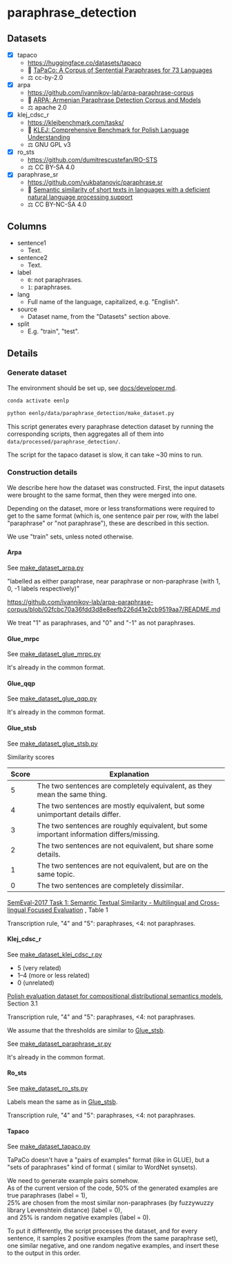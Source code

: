 # paraphrase_detection

## Datasets

- [x] tapaco
    - https://huggingface.co/datasets/tapaco
    - :page_facing_up: [TaPaCo: A Corpus of Sentential Paraphrases for 73 Languages](https://aclanthology.org/2020.lrec-1.848/)
    - :balance_scale: cc-by-2.0
- [x] arpa
    - https://github.com/ivannikov-lab/arpa-paraphrase-corpus
    - :page_facing_up: [ARPA: Armenian Paraphrase Detection Corpus and Models](https://arxiv.org/abs/2009.12615)
    - :balance_scale: apache 2.0
- [x] klej_cdsc_r
    - https://klejbenchmark.com/tasks/
    - :page_facing_up: [KLEJ: Comprehensive Benchmark for Polish Language Understanding](https://arxiv.org/abs/2005.00630)
    - :balance_scale: GNU GPL v3
- [x] ro_sts
    - https://github.com/dumitrescustefan/RO-STS
    - :balance_scale: CC BY-SA 4.0
- [x] paraphrase_sr
    - https://github.com/vukbatanovic/paraphrase.sr
    - :page_facing_up: [Semantic similarity of short texts in languages with a deficient natural language processing support](https://www.sciencedirect.com/science/article/abs/pii/S0167923613000614)
    - :balance_scale: CC BY-NC-SA 4.0

## Columns

- sentence1
    - Text.
- sentence2
    - Text.
- label
    - `0`: not paraphrases.
    - `1`: paraphrases.
- lang
    - Full name of the language, capitalized, e.g. "English".
- source
    - Dataset name, from the "Datasets" section above.
- split
    - E.g. "train", "test".

## Details

### Generate dataset

The environment should be set up, see [docs/developer.md](../../../docs/developer.md).

```bash
conda activate eenlp

python eenlp/data/paraphrase_detection/make_dataset.py
```

This script generates every paraphrase detection dataset by running the corresponding scripts, then aggregates all of
them into `data/processed/paraphrase_detection/`.

The script for the tapaco dataset is slow, it can take ~30 mins to run.

### Construction details

We describe here how the dataset was constructed. First, the input datasets were brought to the same format, then they
were merged into one.

Depending on the dataset, more or less transformations were required to get to the same format (which is, one sentence
pair per row, with the label "paraphrase" or "not paraphrase"), these are described in this section.

We use "train" sets, unless noted otherwise.

#### Arpa

See [make_dataset_arpa.py](make_dataset_arpa.py)

"labelled as either paraphrase, near paraphrase or non-paraphrase (with 1, 0, -1 labels respectively)"

https://github.com/ivannikov-lab/arpa-paraphrase-corpus/blob/02fcbc70a36fdd3d8e8eefb226d41e2cb9519aa7/README.md

We treat "1" as paraphrases, and "0" and "-1" as not paraphrases.

#### Glue_mrpc

See [make_dataset_glue_mrpc.py](make_dataset_glue_mrpc.py)

It's already in the common format.

#### Glue_qqp

See [make_dataset_glue_qqp.py](make_dataset_glue_qqp.py)

It's already in the common format.

#### Glue_stsb

See [make_dataset_glue_stsb.py](make_dataset_glue_stsb.py)

Similarity scores

| Score | Explanation |
|---|---|
|5|The two sentences are completely equivalent, as they mean the same thing.|
|4|The two sentences are mostly equivalent, but some unimportant details differ.|
|3|The two sentences are roughly equivalent, but some important information differs/missing.|
|2|The two sentences are not equivalent, but share some details.|
|1|The two sentences are not equivalent, but are on the same topic.|
|0|The two sentences are completely dissimilar.|

[SemEval-2017 Task 1: Semantic Textual Similarity - Multilingual and Cross-lingual Focused Evaluation](https://arxiv.org/abs/1708.00055)
, Table 1

Transcription rule, "4" and "5": paraphrases, <4: not paraphrases.

#### Klej_cdsc_r

See [make_dataset_klej_cdsc_r.py](make_dataset_klej_cdsc_r.py)

- 5 (very related)
- 1–4 (more or less related)
- 0 (unrelated)

[Polish evaluation dataset for compositional distributional semantics models](https://aclanthology.org/P17-1073/),
Section 3.1

Transcription rule, "4" and "5": paraphrases, <4: not paraphrases.

We assume that the thresholds are similar to [Glue_stsb](#Glue_stsb).

See [make_dataset_paraphrase_sr.py](make_dataset_paraphrase_sr.py)

It's already in the common format.

#### Ro_sts

See [make_dataset_ro_sts.py](make_dataset_ro_sts.py)

Labels mean the same as in [Glue_stsb](#Glue_stsb).

Transcription rule, "4" and "5": paraphrases, <4: not paraphrases.

#### Tapaco

See [make_dataset_tapaco.py](make_dataset_tapaco.py)

TaPaCo doesn't have a "pairs of examples" format (like in GLUE), but a "sets of paraphrases" kind of format (
similar to WordNet synsets).

We need to generate example pairs somehow.  
As of the current version of the code, 50% of the generated examples are true paraphrases (label = 1),  
25% are chosen from the most similar non-paraphrases (by fuzzywuzzy library Levenshtein distance) (label = 0),  
and 25% is random negative examples (label = 0).

To put it differently, the script processes the dataset, and for every sentence, it samples 2 positive examples (from
the same paraphrase set), one similar negative, and one random negative examples, and insert these to the output in this
order.